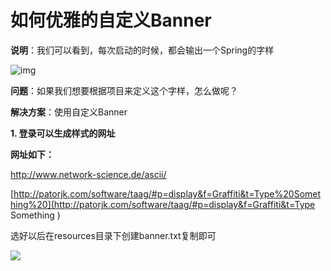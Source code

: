 # 如何优雅的自定义Banner

**说明**：我们可以看到，每次启动的时候，都会输出一个Spring的字样

![img](https://york-blog-1327009977.cos.ap-nanjing.myqcloud.com//APE-FRAME%E8%84%9A%E6%89%8B%E6%9E%B6%E9%A1%B9%E7%9B%AE/1693841752279-1d34eaa3-b1d0-45a3-886e-7b910dd1922e.png)

**问题**：如果我们想要根据项目来定义这个字样，怎么做呢？

**解决方案**：使用自定义Banner

**1. 登录可以生成样式的网址**

**网址如下：**

http://www.network-science.de/ascii/

[http://patorjk.com/software/taag/#p=display&f=Graffiti&t=Type%20Something%20](http://patorjk.com/software/taag/#p=display&f=Graffiti&t=Type
Something )

选好以后在resources目录下创建banner.txt复制即可

![](https://york-blog-1327009977.cos.ap-nanjing.myqcloud.com//APE-FRAME%E8%84%9A%E6%89%8B%E6%9E%B6%E9%A1%B9%E7%9B%AE/%E8%AE%BE%E7%BD%AEBanner.jpg)